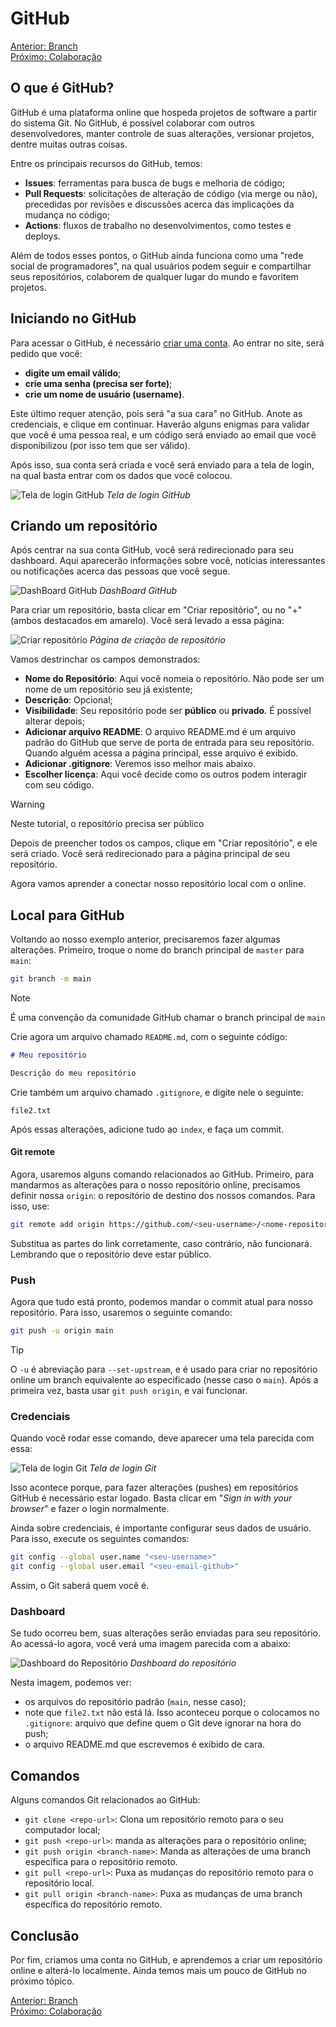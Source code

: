 # GitHub

[Anterior: Branch](Branch.md)
<br>
[Próximo: Colaboração](Colaboração.md)

## O que é GitHub?

GitHub é uma plataforma online que hospeda projetos de software a partir do sistema Git. No GitHub, é possível colaborar com outros desenvolvedores, manter controle de suas alterações, versionar projetos, dentre muitas outras coisas.

Entre os principais recursos do GitHub, temos:
- **Issues**: ferramentas para busca de bugs e melhoria de código;
- **Pull Requests**: solicitações de alteração de código (via merge ou não), precedidas por revisões e discussões acerca das implicações da mudança no código;
- **Actions**: fluxos de trabalho no desenvolvimentos, como testes e deploys.

Além de todos esses pontos, o GitHub ainda funciona como uma "rede social de programadores", na qual usuários podem seguir e compartilhar seus repositórios, colaborem de qualquer lugar do mundo e favoritem projetos.

## Iniciando no GitHub

Para acessar o GitHub, é necessário [criar uma conta](https://github.com/signup). Ao entrar no site, será pedido que você:
- **digite um email válido**;
- **crie uma senha (precisa ser forte)**;
- **crie um nome de usuário (username)**.

Este último requer atenção, pois será "a sua cara" no GitHub. Anote as credenciais, e clique em continuar. Haverão alguns enigmas para validar que você é uma pessoa real, e um código será enviado ao email que você disponibilizou (por isso tem que ser válido).

Após isso, sua conta será criada e você será enviado para a tela de login, na qual basta entrar com os dados que você colocou.

![Tela de login GitHub](img/github-account.png)
*Tela de login GitHub*

## Criando um repositório

Após centrar na sua conta GitHub, você será redirecionado para seu dashboard. Aqui aparecerão informações  sobre você, notícias interessantes ou notificações acerca das pessoas que você segue.

![DashBoard GitHub](img/github-dashboard.png)
*DashBoard GitHub*

Para criar um repositório, basta clicar em "Criar repositório", ou no "+" (ambos destacados em amarelo). Você será levado a essa página:

![Criar repositório](img/github-create-repository.png)
*Página de criação de repositório*

Vamos destrinchar os campos demonstrados:
- **Nome do Repositório**: Aqui você nomeia o repositório. Não pode ser um nome de um repositório seu já existente;
- **Descrição**: Opcional;
- **Visibilidade**: Seu repositório pode ser **público** ou **privado**. É possível alterar depois;
- **Adicionar arquivo README**: O arquivo README.md é um arquivo padrão do GitHub que serve de porta de entrada para seu repositório. Quando alguém acessa a página principal, esse arquivo é exibido.
- **Adicionar .gitignore**: Veremos isso melhor mais abaixo.
- **Escolher licença**: Aqui você decide como os outros podem interagir com seu código.

> [!WARNING]
> Neste tutorial, o repositório precisa ser público

Depois de preencher todos os campos, clique em "Criar repositório", e ele será criado. Você será redirecionado para a página principal de seu repositório. 

Agora vamos aprender a conectar nosso repositório local com o online.

## Local para GitHub

Voltando ao nosso exemplo anterior, precisaremos fazer algumas alterações. Primeiro, troque o nome do branch principal de `master` para `main`:

```bash
git branch -m main
```

> [!NOTE]
> É uma convenção da comunidade GitHub chamar o branch principal de `main`

Crie agora um arquivo chamado `README.md`, com o seguinte código:

```markdown
# Meu repositório

Descrição do meu repositório
```

Crie também um arquivo chamado `.gitignore`, e digite nele o seguinte:

```.gitignore
file2.txt
```

Após essas alterações, adicione tudo ao `index`, e faça um commit.

#### Git remote

Agora, usaremos alguns comando relacionados ao GitHub. Primeiro, para mandarmos as alterações para o nosso repositório online, precisamos definir nossa `origin`: o repositório de destino dos nossos comandos. Para isso, use:

```bash
git remote add origin https://github.com/<seu-username>/<nome-repositorio>
```

Substitua as partes do link corretamente, caso contrário, não funcionará. Lembrando que o repositório deve estar público.

### Push

Agora que tudo está pronto, podemos mandar o commit atual para nosso repositório. Para isso, usaremos o seguinte comando:

```bash
git push -u origin main
```

>[!TIP]
>O `-u` é abreviação para `--set-upstream`, e é usado para criar no repositório online um branch equivalente ao especificado (nesse caso o `main`). 
>Após a primeira vez, basta usar `git push origin`, e vai funcionar.

### Credenciais

Quando você rodar esse comando, deve aparecer uma tela parecida com essa:

![Tela de login Git](img/github-signin.png)
*Tela de login Git*

Isso acontece porque, para fazer alterações (pushes) em repositórios GitHub é necessário estar logado. Basta clicar em "*Sign in with your browser*" e fazer o login normalmente. 

Ainda sobre credenciais, é importante configurar seus dados de usuário. Para isso, execute os seguintes comandos:

```bash
git config --global user.name "<seu-username>"
git config --global user.email "<seu-email-github>"
```

Assim, o Git saberá quem você é.
### Dashboard

Se tudo ocorreu bem, suas alterações serão enviadas para seu repositório. Ao acessá-lo agora, você verá uma imagem parecida com a abaixo:

![Dashboard do Repositório](img/github-repo.png)
*Dashboard do repositório*

Nesta imagem, podemos ver:
- os arquivos do repositório padrão (`main`, nesse caso);
- note que `file2.txt` não está lá. Isso aconteceu porque o colocamos no `.gitignore`: arquivo que define quem o Git deve ignorar na hora do push;
- o arquivo README.md que escrevemos é exibido de cara.

## Comandos

Alguns comandos Git relacionados ao GitHub:
- `git clone <repo-url>`: Clona um repositório remoto para o seu computador local;
- `git push <repo-url>`: manda as alterações para o repositório online;
- `git push origin <branch-name>`: Manda as alterações de uma branch específica para o repositório remoto.
- `git pull <repo-url>`: Puxa as mudanças do repositório remoto para o repositório local.
- `git pull origin <branch-name>`: Puxa as mudanças de uma branch específica do repositório remoto.

## Conclusão

Por fim, criamos uma conta no GitHub, e aprendemos a criar um repositório online e alterá-lo localmente. Ainda temos mais um pouco de GitHub no próximo tópico.

[Anterior: Branch](Branch.md)
<br>
[Próximo: Colaboração](Colaboração.md)